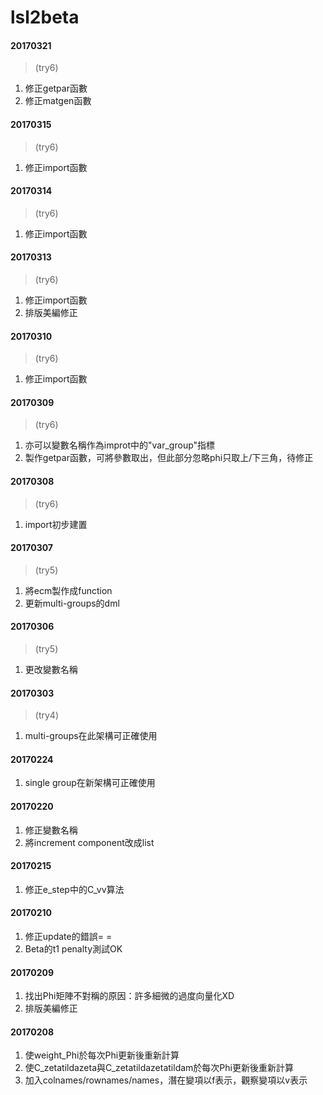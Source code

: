 # lsl2beta

#### 20170321
>(try6)</p>

1. 修正getpar函數
2. 修正matgen函數


#### 20170315
>(try6)</p>

1. 修正import函數 

#### 20170314
>(try6)</p>

1. 修正import函數

#### 20170313
>(try6)</p>

1. 修正import函數
2. 排版美編修正

#### 20170310
>(try6)</p>

1. 修正import函數


#### 20170309
>(try6)</p>

1. 亦可以變數名稱作為improt中的"var_group"指標
2. 製作getpar函數，可將參數取出，但此部分忽略phi只取上/下三角，待修正

#### 20170308
>(try6)</p>

1. import初步建置

#### 20170307
>(try5)</p>

1. 將ecm製作成function
2. 更新multi-groups的dml

#### 20170306
>(try5)</p>

1. 更改變數名稱

#### 20170303
>(try4)</p>

1. multi-groups在此架構可正確使用

#### 20170224
1. single group在新架構可正確使用

#### 20170220
1. 修正變數名稱
2. 將increment component改成list

#### 20170215
1. 修正e_step中的C_vv算法

#### 20170210
1. 修正update的錯誤= =
2. Beta的t1 penalty測試OK

#### 20170209
1. 找出Phi矩陣不對稱的原因：許多細微的過度向量化XD
2. 排版美編修正

#### 20170208
1. 使weight_Phi於每次Phi更新後重新計算
2. 使C_zetatildazeta與C_zetatildazetatildam於每次Phi更新後重新計算
3. 加入colnames/rownames/names，潛在變項以f表示，觀察變項以v表示
